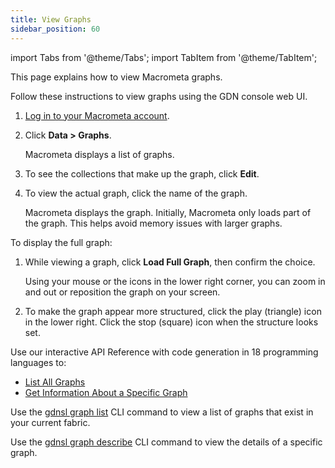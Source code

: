 ```yaml
---
title: View Graphs
sidebar_position: 60
---
```


import Tabs from '@theme/Tabs';
import TabItem from '@theme/TabItem';

This page explains how to view Macrometa graphs.

<Tabs groupId="operating-systems">
<TabItem value="console" label="Web Console">

Follow these instructions to view graphs using the GDN console web UI.

1. [Log in to your Macrometa account](https://auth.paas.macrometa.io/).
1. Click **Data > Graphs**.

   Macrometa displays a list of graphs.

1. To see the collections that make up the graph, click **Edit**.
1. To view the actual graph, click the name of the graph.

   Macrometa displays the graph. Initially, Macrometa only loads part of the graph. This helps avoid memory issues with larger graphs.

To display the full graph:

1. While viewing a graph, click **Load Full Graph**, then confirm the choice.

   Using your mouse or the icons in the lower right corner, you can zoom in and out or reposition the graph on your screen.

1. To make the graph appear more structured, click the play (triangle) icon in the lower right. Click the stop (square) icon when the structure looks set.

</TabItem>
<TabItem value="api" label="REST API">

Use our interactive API Reference with code generation in 18 programming languages to:

- [List All Graphs](https://www.macrometa.com/docs/api#/operations/ListAllGraphs)
- [Get Information About a Specific Graph](https://www.macrometa.com/docs/api#/operations/GetAGraph)

</TabItem>
<TabItem value="cli" label="CLI">

Use the [gdnsl graph list](../../cli/graph-cli#gdnsl-graph-list) CLI command to view a list of graphs that exist in your current fabric.

Use the [gdnsl graph describe](../../cli/graph-cli#gdnsl-graph-describe) CLI command to view the details of a specific graph.

</TabItem>
</Tabs>

